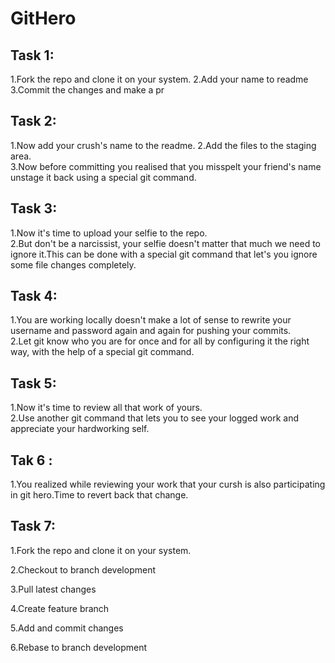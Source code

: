# GitHero  
## Task 1:
1.Fork the repo and clone it on your system. 
2.Add your name to readme  
3.Commit the changes and make a pr  

## Task 2:  
1.Now add your crush's name to the readme.
2.Add the files to the staging area.  
3.Now before committing you realised that you misspelt your friend's name unstage it back using a special git command.  

## Task 3:  
1.Now it's time to upload your selfie to the repo.  
2.But don't be a narcissist, your selfie doesn't matter that much we need to ignore it.This can be done with a special git command that let's you ignore some file changes completely.  

## Task 4: 
1.You are working locally doesn't make a lot of sense to rewrite your username and password again and again for pushing your commits.  
2.Let git know who you are for once and for all by configuring it the right way, with the help of a special git command.  

## Task 5:  
1.Now it's time to review all that work of yours.  
2.Use another git command that lets you to see your logged work and appreciate your hardworking self.  

## Tak 6 :  
1.You realized while reviewing your work that your cursh is also participating in git hero.Time to revert back that change.  

## Task 7:  
1.Fork the repo and clone it on your system. 

2.Checkout to branch development


3.Pull latest changes


4.Create feature branch


5.Add and commit changes


6.Rebase to branch development
